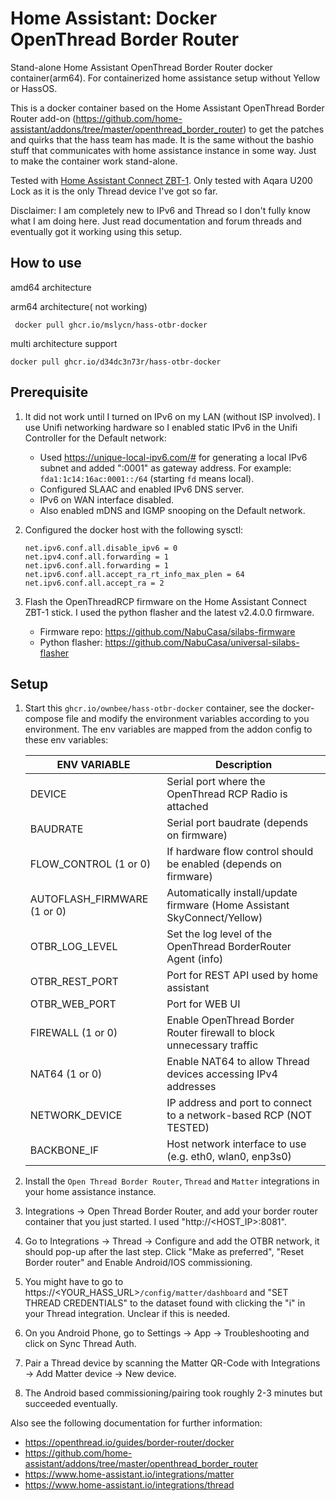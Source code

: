 # Home Assistant: Docker OpenThread Border Router

Stand-alone Home Assistant OpenThread Border Router docker container(arm64). For containerized home
assistance setup without Yellow or HassOS.

This is a docker container based on the Home Assistant OpenThread Border Router add-on
(https://github.com/home-assistant/addons/tree/master/openthread_border_router) to get the patches
and quirks that the hass team has made. It is the same without the bashio stuff that communicates
with home assistance instance in some way. Just to make the container work stand-alone.

Tested with [Home Assistant Connect ZBT-1](https://www.home-assistant.io/connectzbt1/). Only tested
with Aqara U200 Lock as it is the only Thread device I've got so far.


Disclaimer: I am completely new to IPv6 and Thread so I don't fully know what I am doing here. Just
read documentation and forum threads and eventually got it working using this setup.

## How to use
amd64 architecture

arm64 architecture( not working)
~~~
 docker pull ghcr.io/mslycn/hass-otbr-docker
~~~

multi architecture support
~~~
docker pull ghcr.io/d34dc3n73r/hass-otbr-docker
~~~

## Prerequisite

1. It did not work until I turned on IPv6 on my LAN (without ISP involved). I use Unifi networking
   hardware so I enabled static IPv6 in the Unifi Controller for the Default network:
    * Used https://unique-local-ipv6.com/# for generating a local IPv6 subnet and added ":0001" as
      gateway address. For example: `fda1:1c14:16ac:0001::/64` (starting `fd` means local).
    * Configured SLAAC and enabled IPv6 DNS server.
    * IPv6 on WAN interface disabled.
    * Also enabled mDNS and IGMP snooping on the Default network.
2. Configured the docker host with the following sysctl:

    ```
    net.ipv6.conf.all.disable_ipv6 = 0
    net.ipv4.conf.all.forwarding = 1
    net.ipv6.conf.all.forwarding = 1
    net.ipv6.conf.all.accept_ra_rt_info_max_plen = 64
    net.ipv6.conf.all.accept_ra = 2
    ```
3. Flash the OpenThreadRCP firmware on the Home Assistant Connect ZBT-1 stick. I used the python
   flasher and the latest v2.4.0.0 firmware.

    * Firmware repo: https://github.com/NabuCasa/silabs-firmware
    * Python flasher: https://github.com/NabuCasa/universal-silabs-flasher


## Setup

1. Start this `ghcr.io/ownbee/hass-otbr-docker` container, see the docker-compose file and modify the environment variables
   according to you environment. The env variables are mapped from the addon config to these env
   variables:

    | ENV VARIABLE       | Description                                            |
    |--------------------|--------------------------------------------------------|
    | DEVICE             | Serial port where the OpenThread RCP Radio is attached |
    | BAUDRATE           | Serial port baudrate (depends on firmware)   |
    | FLOW_CONTROL (1 or 0) | If hardware flow control should be enabled (depends on firmware) |
    | AUTOFLASH_FIRMWARE (1 or 0) | Automatically install/update firmware (Home Assistant SkyConnect/Yellow) |
    | OTBR_LOG_LEVEL     | Set the log level of the OpenThread BorderRouter Agent (info)    |
    | OTBR_REST_PORT     | Port for REST API used by home assistant |
    | OTBR_WEB_PORT      | Port for WEB UI |
    | FIREWALL (1 or 0)  | Enable OpenThread Border Router firewall to block unnecessary traffic |
    | NAT64 (1 or 0)     | Enable NAT64 to allow Thread devices accessing IPv4 addresses |
    | NETWORK_DEVICE     | IP address and port to connect to a network-based RCP (NOT TESTED) |
    | BACKBONE_IF        | Host network interface to use (e.g. eth0, wlan0, enp3s0) |

2. Install the `Open Thread Border Router`, `Thread` and `Matter` integrations in your home assistance instance.

3. Integrations -> Open Thread Border Router, and add your border router container that you just
   started. I used "http://<HOST_IP>:8081".

4. Go to Integrations -> Thread -> Configure and add the OTBR network, it should pop-up after the
   last step. Click "Make as preferred", "Reset Border router" and Enable Android/IOS commissioning.

5. You might have to go to https://<YOUR_HASS_URL>`/config/matter/dashboard` and "SET THREAD
   CREDENTIALS" to the dataset found with clicking the "i" in your Thread integration. Unclear if
   this is needed.

5. On you Android Phone, go to Settings -> App -> Troubleshooting and click on Sync Thread Auth.

6. Pair a Thread device by scanning the Matter QR-Code with Integrations -> Add Matter device -> New device.

7. The Android based commissioning/pairing took roughly 2-3 minutes but succeeded eventually.

Also see the following documentation for further information:

* https://openthread.io/guides/border-router/docker
* https://github.com/home-assistant/addons/tree/master/openthread_border_router
* https://www.home-assistant.io/integrations/matter
* https://www.home-assistant.io/integrations/thread
